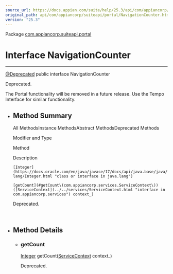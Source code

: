 ```yaml
---
source_url: https://docs.appian.com/suite/help/25.3/api/com/appiancorp/suiteapi/portal/NavigationCounter.html
original_path: api/com/appiancorp/suiteapi/portal/NavigationCounter.html
version: "25.3"
---
```


Package [com.appiancorp.suiteapi.portal](package-summary.html)

# Interface NavigationCounter

* * *

[@Deprecated](https://docs.oracle.com/en/java/javase/17/docs/api/java.base/java/lang/Deprecated.html "class or interface in java.lang") public interface NavigationCounter

Deprecated.

The Portal functionality will be removed in a future release. Use the Tempo Interface for similar functionality.

-   ## Method Summary

    All MethodsInstance MethodsAbstract MethodsDeprecated Methods

    Modifier and Type

    Method

    Description

    `[Integer](https://docs.oracle.com/en/java/javase/17/docs/api/java.base/java/lang/Integer.html "class or interface in java.lang")`

    `[getCount](#getCount\(com.appiancorp.services.ServiceContext\))([ServiceContext](../../services/ServiceContext.html "interface in com.appiancorp.services") context_)`

    Deprecated.

     

-   ## Method Details

    -   ### getCount

        [Integer](https://docs.oracle.com/en/java/javase/17/docs/api/java.base/java/lang/Integer.html "class or interface in java.lang") getCount([ServiceContext](../../services/ServiceContext.html "interface in com.appiancorp.services") context\_)

        Deprecated.